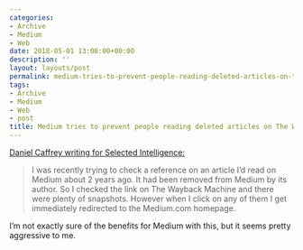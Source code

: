 ```yaml
---
categories:
- Archive
- Medium
- Web
date: 2018-05-01 13:00:00+00:00
description: ''
layout: layouts/post
permalink: medium-tries-to-prevent-people-reading-deleted-articles-on-the-wayback-machine/
tags:
- Archive
- Medium
- Web
- post
title: Medium tries to prevent people reading deleted articles on The Wayback Machine
---
```


<p><a href="http://www.selectedintelligence.com/post/173476365679/medium-tries-to-prevent-people-reading-deleted">Daniel Caffrey writing for Selected Intelligence:</a></p>
<blockquote>
<p>I was recently trying to check a reference on an article I’d read on Medium about 2 years ago. It had been removed from Medium by its author. So I checked the link on The Wayback Machine and there were plenty of snapshots. However when I click on any of them I get immediately redirected to the Medium.com homepage.</p>
</blockquote>
<p>I’m not exactly sure of the benefits for Medium with this, but it seems pretty aggressive to me.</p>
